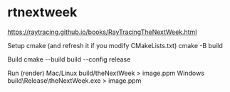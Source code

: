 # rtnextweek
https://raytracing.github.io/books/RayTracingTheNextWeek.html

Setup cmake (and refresh it if you modify CMakeLists.txt)
cmake -B build

Build
cmake --build build --config release

Run (render)
Mac/Linux
build/theNextWeek > image.ppm
Windows
build\Release\theNextWeek.exe > image.ppm